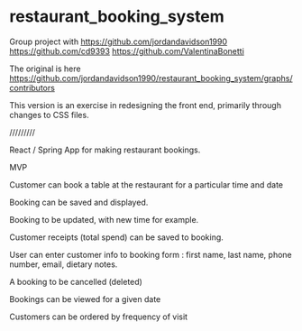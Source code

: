 # restaurant_booking_system

Group project with 
https://github.com/jordandavidson1990
https://github.com/cd9393
https://github.com/ValentinaBonetti

The original is here https://github.com/jordandavidson1990/restaurant_booking_system/graphs/contributors

This version is an exercise in redesigning the front end, primarily through changes to CSS files. 

/////////

React / Spring App for making restaurant bookings. 

MVP

Customer can book a table at the restaurant for a particular time and date

Booking can be saved and displayed.

Booking to be updated, with new time for example. 

Customer receipts (total spend) can be saved to booking. 

User can enter customer info to booking form : first name, last name, phone number, email, dietary notes.

A booking to be cancelled (deleted)

Bookings can be viewed for a given date

Customers can be ordered by frequency of visit




